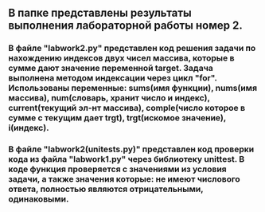 ## В папке представлены результаты выполнения лабораторной работы номер 2.
### В файле "labwork2.py" представлен код решения задачи по нахождению индексов двух чисел массива, которые в сумме дают значение переменной target. Задача выполнена методом индексации через цикл **"for"**. Использованы переменные: sums(имя функции), nums(имя массива), num(словарь, хранит число и индекс), current(текущий эл-нт массива), comple(число которое в сумме с текущим дает trgt), trgt(искомое значение), i(индекс).
### В файле "labwork2(unitests.py)" представлен код проверки кода из файла "labwork1.py" через библиотеку unittest. В коде функция проверяется с значениями из условия задачи, а также значения которые: не имеют числового ответа, полностью являются отрицательными, одинаковыми. 
